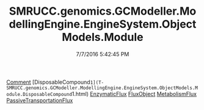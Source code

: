 ﻿---
title: SMRUCC.genomics.GCModeller.ModellingEngine.EngineSystem.ObjectModels.Module
date: 7/7/2016 5:42:45 PM
---

[Comment](T-SMRUCC.genomics.GCModeller.ModellingEngine.EngineSystem.ObjectModels.Module.Comment.html)
[DisposableCompound`1](T-SMRUCC.genomics.GCModeller.ModellingEngine.EngineSystem.ObjectModels.Module.DisposableCompound`1.html)
[EnzymaticFlux](T-SMRUCC.genomics.GCModeller.ModellingEngine.EngineSystem.ObjectModels.Module.EnzymaticFlux.html)
[FluxObject](T-SMRUCC.genomics.GCModeller.ModellingEngine.EngineSystem.ObjectModels.Module.FluxObject.html)
[MetabolismFlux](T-SMRUCC.genomics.GCModeller.ModellingEngine.EngineSystem.ObjectModels.Module.MetabolismFlux.html)
[PassiveTransportationFlux](T-SMRUCC.genomics.GCModeller.ModellingEngine.EngineSystem.ObjectModels.Module.PassiveTransportationFlux.html)
